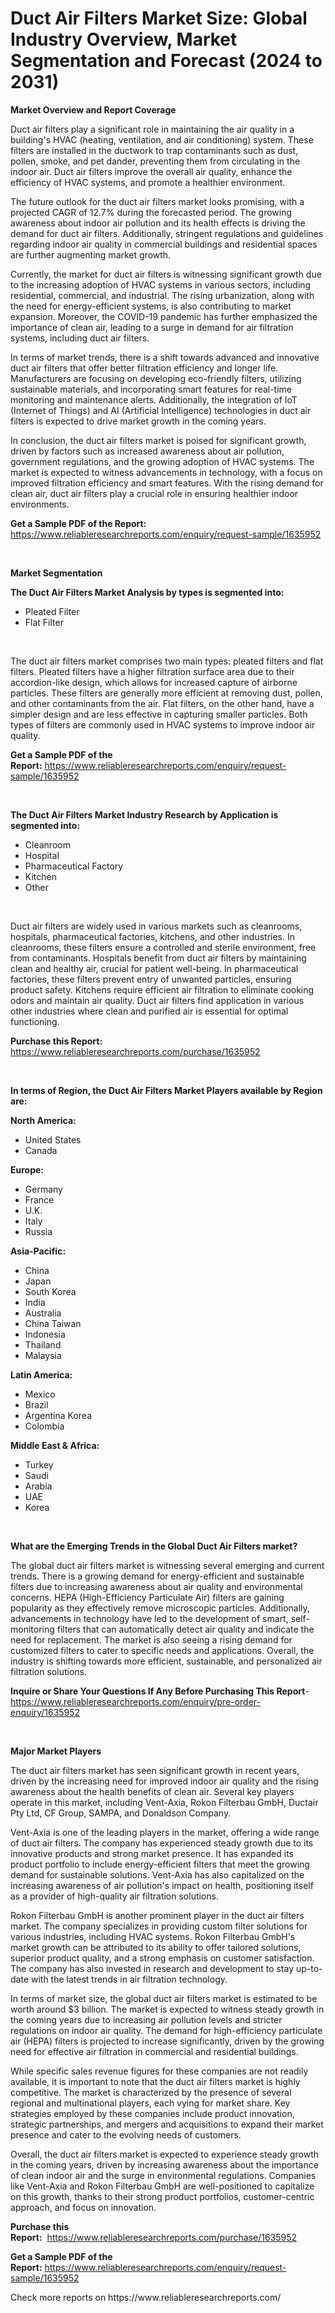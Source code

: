 <p><h1>Duct Air Filters Market Size: Global Industry Overview, Market Segmentation and Forecast (2024 to 2031)</h1></p><p><strong>Market Overview and Report Coverage</strong></p>
<p><p>Duct air filters play a significant role in maintaining the air quality in a building's HVAC (heating, ventilation, and air conditioning) system. These filters are installed in the ductwork to trap contaminants such as dust, pollen, smoke, and pet dander, preventing them from circulating in the indoor air. Duct air filters improve the overall air quality, enhance the efficiency of HVAC systems, and promote a healthier environment.</p><p>The future outlook for the duct air filters market looks promising, with a projected CAGR of 12.7% during the forecasted period. The growing awareness about indoor air pollution and its health effects is driving the demand for duct air filters. Additionally, stringent regulations and guidelines regarding indoor air quality in commercial buildings and residential spaces are further augmenting market growth.</p><p>Currently, the market for duct air filters is witnessing significant growth due to the increasing adoption of HVAC systems in various sectors, including residential, commercial, and industrial. The rising urbanization, along with the need for energy-efficient systems, is also contributing to market expansion. Moreover, the COVID-19 pandemic has further emphasized the importance of clean air, leading to a surge in demand for air filtration systems, including duct air filters.</p><p>In terms of market trends, there is a shift towards advanced and innovative duct air filters that offer better filtration efficiency and longer life. Manufacturers are focusing on developing eco-friendly filters, utilizing sustainable materials, and incorporating smart features for real-time monitoring and maintenance alerts. Additionally, the integration of IoT (Internet of Things) and AI (Artificial Intelligence) technologies in duct air filters is expected to drive market growth in the coming years.</p><p>In conclusion, the duct air filters market is poised for significant growth, driven by factors such as increased awareness about air pollution, government regulations, and the growing adoption of HVAC systems. The market is expected to witness advancements in technology, with a focus on improved filtration efficiency and smart features. With the rising demand for clean air, duct air filters play a crucial role in ensuring healthier indoor environments.</p></p>
<p><strong>Get a Sample PDF of the Report:</strong> <a href="https://www.reliableresearchreports.com/enquiry/request-sample/1635952">https://www.reliableresearchreports.com/enquiry/request-sample/1635952</a></p>
<p>&nbsp;</p>
<p><strong>Market Segmentation</strong></p>
<p><strong>The Duct Air Filters Market Analysis by types is segmented into:</strong></p>
<p><ul><li>Pleated Filter</li><li>Flat Filter</li></ul></p>
<p>&nbsp;</p>
<p><p>The duct air filters market comprises two main types: pleated filters and flat filters. Pleated filters have a higher filtration surface area due to their accordion-like design, which allows for increased capture of airborne particles. These filters are generally more efficient at removing dust, pollen, and other contaminants from the air. Flat filters, on the other hand, have a simpler design and are less effective in capturing smaller particles. Both types of filters are commonly used in HVAC systems to improve indoor air quality.</p></p>
<p><strong>Get a Sample PDF of the Report:</strong>&nbsp;<a href="https://www.reliableresearchreports.com/enquiry/request-sample/1635952">https://www.reliableresearchreports.com/enquiry/request-sample/1635952</a></p>
<p>&nbsp;</p>
<p><strong>The Duct Air Filters Market Industry Research by Application is segmented into:</strong></p>
<p><ul><li>Cleanroom</li><li>Hospital</li><li>Pharmaceutical Factory</li><li>Kitchen</li><li>Other</li></ul></p>
<p>&nbsp;</p>
<p><p>Duct air filters are widely used in various markets such as cleanrooms, hospitals, pharmaceutical factories, kitchens, and other industries. In cleanrooms, these filters ensure a controlled and sterile environment, free from contaminants. Hospitals benefit from duct air filters by maintaining clean and healthy air, crucial for patient well-being. In pharmaceutical factories, these filters prevent entry of unwanted particles, ensuring product safety. Kitchens require efficient air filtration to eliminate cooking odors and maintain air quality. Duct air filters find application in various other industries where clean and purified air is essential for optimal functioning.</p></p>
<p><strong>Purchase this Report:</strong>&nbsp; <a href="https://www.reliableresearchreports.com/purchase/1635952">https://www.reliableresearchreports.com/purchase/1635952</a></p>
<p>&nbsp;</p>
<p><strong>In terms of Region, the Duct Air Filters Market Players available by Region are:</strong></p>
<p>
    <p> <strong> North America: </strong>
        <ul>
            <li>United States</li>
            <li>Canada</li>
        </ul>
        </p> 
    <p> <strong> Europe: </strong>
        <ul>
            <li>Germany</li>
            <li>France</li>
            <li>U.K.</li>
            <li>Italy</li>
            <li>Russia</li>
        </ul>
        </p> 
    <p> <strong> Asia-Pacific: </strong>
        <ul>
            <li>China</li>
            <li>Japan</li>
            <li>South Korea</li>
            <li>India</li>
            <li>Australia</li>
            <li>China Taiwan</li>
            <li>Indonesia</li>
            <li>Thailand</li>
            <li>Malaysia</li>
        </ul>
        </p> 
    <p> <strong> Latin America: </strong>
        <ul>
            <li>Mexico</li>
            <li>Brazil</li>
            <li>Argentina Korea</li>
            <li>Colombia</li>
        </ul>
        </p> 
    <p> <strong> Middle East & Africa: </strong>
        <ul>
            <li>Turkey</li>
            <li>Saudi</li>
            <li>Arabia</li>
            <li>UAE</li>
            <li>Korea</li>
        </ul>
    </p>
    </p>
<p>&nbsp;</p>
<p><strong>What are the Emerging Trends in the Global Duct Air Filters market?</strong></p>
<p><p>The global duct air filters market is witnessing several emerging and current trends. There is a growing demand for energy-efficient and sustainable filters due to increasing awareness about air quality and environmental concerns. HEPA (High-Efficiency Particulate Air) filters are gaining popularity as they effectively remove microscopic particles. Additionally, advancements in technology have led to the development of smart, self-monitoring filters that can automatically detect air quality and indicate the need for replacement. The market is also seeing a rising demand for customized filters to cater to specific needs and applications. Overall, the industry is shifting towards more efficient, sustainable, and personalized air filtration solutions.</p></p>
<p><strong>Inquire or Share Your Questions If Any Before Purchasing This Report</strong>- <a href="https://www.reliableresearchreports.com/enquiry/pre-order-enquiry/1635952">https://www.reliableresearchreports.com/enquiry/pre-order-enquiry/1635952</a></p>
<p>&nbsp;</p>
<p><strong>Major Market Players</strong></p>
<p><p>The duct air filters market has seen significant growth in recent years, driven by the increasing need for improved indoor air quality and the rising awareness about the health benefits of clean air. Several key players operate in this market, including Vent-Axia, Rokon Filterbau GmbH, Ductair Pty Ltd, CF Group, SAMPA, and Donaldson Company.</p><p>Vent-Axia is one of the leading players in the market, offering a wide range of duct air filters. The company has experienced steady growth due to its innovative products and strong market presence. It has expanded its product portfolio to include energy-efficient filters that meet the growing demand for sustainable solutions. Vent-Axia has also capitalized on the increasing awareness of air pollution's impact on health, positioning itself as a provider of high-quality air filtration solutions.</p><p>Rokon Filterbau GmbH is another prominent player in the duct air filters market. The company specializes in providing custom filter solutions for various industries, including HVAC systems. Rokon Filterbau GmbH's market growth can be attributed to its ability to offer tailored solutions, superior product quality, and a strong emphasis on customer satisfaction. The company has also invested in research and development to stay up-to-date with the latest trends in air filtration technology.</p><p>In terms of market size, the global duct air filters market is estimated to be worth around $3 billion. The market is expected to witness steady growth in the coming years due to increasing air pollution levels and stricter regulations on indoor air quality. The demand for high-efficiency particulate air (HEPA) filters is projected to increase significantly, driven by the growing need for effective air filtration in commercial and residential buildings.</p><p>While specific sales revenue figures for these companies are not readily available, it is important to note that the duct air filters market is highly competitive. The market is characterized by the presence of several regional and multinational players, each vying for market share. Key strategies employed by these companies include product innovation, strategic partnerships, and mergers and acquisitions to expand their market presence and cater to the evolving needs of customers.</p><p>Overall, the duct air filters market is expected to experience steady growth in the coming years, driven by increasing awareness about the importance of clean indoor air and the surge in environmental regulations. Companies like Vent-Axia and Rokon Filterbau GmbH are well-positioned to capitalize on this growth, thanks to their strong product portfolios, customer-centric approach, and focus on innovation.</p></p>
<p><strong>Purchase this Report:</strong>&nbsp;&nbsp;<a href="https://www.reliableresearchreports.com/purchase/1635952">https://www.reliableresearchreports.com/purchase/1635952</a></p>
<p></p>
<p><strong>Get a Sample PDF of the Report:</strong>&nbsp;<a href="https://www.reliableresearchreports.com/enquiry/request-sample/1635952">https://www.reliableresearchreports.com/enquiry/request-sample/1635952</a></p>
<p>Check more reports on https://www.reliableresearchreports.com/</p>